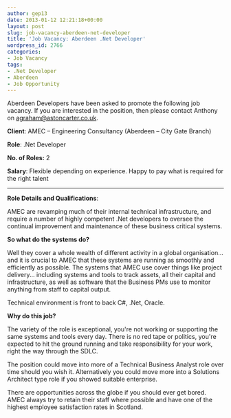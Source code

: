 ```yaml
---
author: gep13
date: 2013-01-12 12:21:18+00:00
layout: post
slug: job-vacancy-aberdeen-net-developer
title: 'Job Vacancy: Aberdeen .Net Developer'
wordpress_id: 2766
categories:
- Job Vacancy
tags:
- .Net Developer
- Aberdeen
- Job Opportunity
---
```


Aberdeen Developers have been asked to promote the following job vacancy. If you are interested in the position, then please contact Anthony on [agraham@astoncarter.co.uk](mailto:agraham@astoncarter.co.uk).





**Client**: AMEC – Engineering Consultancy (Aberdeen – City Gate Branch)



**Role**: .Net Developer



**No. of Roles:** 2



**Salary**: Flexible depending on experience. Happy to pay what is required for the right talent



****



**Role Details and Qualifications**:



AMEC are revamping much of their internal technical infrastructure, and require a number of highly competent .Net developers to oversee the continual improvement and maintenance of these business critical systems.



**So what do the systems do?**



Well they cover a whole wealth of different activity in a global organisation... and it is crucial to AMEC that these systems are running as smoothly and efficiently as possible. The systems that AMEC use cover things like project delivery... including systems and tools to track assets, all their capital and infrastructure, as well as software that the Business PMs use to monitor anything from staff to capital output.



Technical environment is front to back C#, .Net, Oracle.



**Why do this job?**



The variety of the role is exceptional, you're not working or supporting the same systems and tools every day. There is no red tape or politics, you're expected to hit the ground running and take responsibility for your work, right the way through the SDLC.



The position could move into more of a Technical Business Analyst role over time should you wish it. Alternatively you could move more into a Solutions Architect type role if you showed suitable enterprise.



There are opportunities across the globe if you should ever get bored. AMEC always try to retain their staff where possible and have one of the highest employee satisfaction rates in Scotland.


